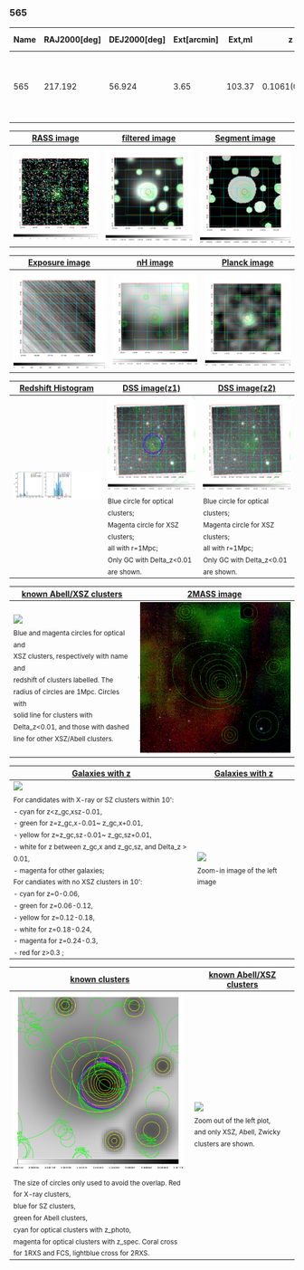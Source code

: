 <div STYLE="page-break-after: always;"></div>

### 565

|Name|RAJ2000[deg]|DEJ2000[deg] |Ext[arcmin]| Ext,ml | z | z_src| C|GC(XSZ,Delta_z<0.01)| GC(OPT,Delta_z<0.01)|GC| R_sig[arcmin] | R500[arcmin] | R500[Mpc]| CRsig[c/s] | CR500[c/s] |L500[1E44 erg/s]|F500[1E-12 erg/s/cm^2]| M500[1E14 Msun]|Tx[keV]|Cnt_sig|Beta|Rc[arcmin]|Comment|Alias|
|---|---|---|---|---|---|------|---|--------|---------|----------|---|---|---|---|---|---|---|---|---|---|---|---|---|---|
|565| 217.192| 56.924| 3.65| 103.37| 0.1061(0.005)| z1, z_xsz| B| F20, MCXC, PSZ2, SPI, Tar| A, C, N, RM, W| A, C, F20, MCXC, N, PSZ2, SPI, Tar, W| 12.212| 7.510| 0.876| 0.178(0.027)| 0.167(0.026)| 0.965(0.118)| 3.354(0.410)| 2.11(0.13)| 3.51(0.14)| 140.0| 0.872(-0.134+0.091)| 7.484(-1.325+0.929)| -| k451|

|[RASS image](../image/565/565_img.pdf)|[filtered image](../image/565/565_fil.pdf)|[Segment image](../image/565/565_seg.pdf)|
|-------------------|--------------------|-------------------|
| <img src="../image/565/565_img.png" width="300">  | <img src="../image/565/565_fil.png" width="300">   | <img src="../image/565/565_seg.png" width="300">  |

|[Exposure image](../image/565/565_mex.pdf)| [nH image](../image/565/565_nh.pdf)| [Planck image](../image/565/565_p.pdf)|
|-------------------|--------------------|-------------------|
|<img src="../image/565/565_mex.png" width="300">   | <img src="../image/565/565_nh.png" width="300">    | <img src="../image/565/565_p.png" width="300"> |

|[Redshift Histogram](../image/565/565_zg.pdf) | [DSS image(z1)](../image/565/565_dss_z1.pdf)      |  [DSS image(z2)](../image/565/565_dss_z2.pdf)    |
|-------------------|--------------------|-------------------|
|<img src="../image/565/565_zg.png" width="300"> |<img src="../image/565/565_dss_z1.png" width="300"> <sub><br>Blue circle for optical clusters; <br>Magenta circle for XSZ clusters; <br>all with r=1Mpc; <br>Only GC with Delta_z<0.01 are shown. </sub>| <img src="../image/565/565_dss_z2.png" width="300"><sub><br>Blue circle for optical clusters; <br>Magenta circle for XSZ clusters; <br>all with r=1Mpc; <br>Only GC with Delta_z<0.01 are shown. </sub> |

|[known Abell/XSZ clusters](../image/565/565_m.pdf) | [2MASS image](../image/565/565_2mass.pdf)      |
|-------------------|-------------------|
|<img src=../image/565/565_m.png width="300"> <br><sub>Blue and magenta circles for optical and <br>XSZ clusters, respectively with name and <br>redshift of clusters labelled. The <br>radius of circles are 1Mpc. Circles with <br>solid line for clusters with <br>Delta_z<0.01, and those with dashed <br>line for other XSZ/Abell clusters.        </sub>|<img src="../image/565/565_2mass.png" width="300">  |

|[Galaxies with z](../image/565/565_opt_ned.pdf) |[Galaxies with z](../image/565/565_opt_ned_zoom.pdf) |
|-------------------|-------------------|
| <img src=../image/565/565_opt_ned.png width="300"> <br><sub> For candidates with X-ray or SZ clusters within 10': <br> - cyan for z<z_gc,xsz-0.01, <br> - green for z=z_gc,x-0.01~ z_gc,x+0.01, <br> - yellow for z=z_gc,sz-0.01~ z_gc,sz+0.01, <br> - white for z between z_gc,x and z_gc,sz, and Delta_z > 0.01, <br> - magenta for other galaxies; <br>For candiates with no XSZ clusters in 10': <br> - cyan for z=0-0.06, <br> - green for z=0.06-0.12, <br> - yellow for z=0.12-0.18, <br> - white for z=0.18-0.24, <br> - magenta for z=0.24-0.3, <br> - red for z>0.3 ;  </sub>|<img src=../image/565/565_opt_ned_zoom.png width="300">  <br><sub> Zoom-in image of the left image</sub>|

|[known clusters](../image/565/565_gc.pdf) |[known Abell/XSZ clusters](../image/565/565_gc_large.pdf) |
|-------------------|-------------------|
| <img src=../image/565/565_gc.png width="300"> <br><sub> The size of circles only used to avoid the overlap. Red for X-ray clusters, <br> blue for SZ clusters, <br> green for Abell clusters, <br> cyan for optical clusters with z_photo, <br> magenta for optical clusters with z_spec. Coral cross for 1RXS and FCS, lightblue cross for 2RXS. </sub>|<img src=../image/565/565_gc_large.png width="300"> <br><sub> Zoom out of the left plot, <br> and only XSZ, Abell, Zwicky clusters are shown. </sub> |



